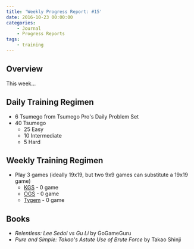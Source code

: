 ```yaml
---
title: 'Weekly Progress Report: #15'
date: 2016-10-23 00:00:00
categories:
	- Journal
	- Progress Reports
tags:
	- training
---
```


## Overview

This week...

<!-- more -->

## Daily Training Regimen

* 6 Tsumego from Tsumego Pro's Daily Problem Set
* 40 Tsumego
	* 25 Easy
	* 10 Intermediate
	* 5 Hard

## Weekly Training Regimen

* Play 3 games (ideally 19x19, but two 9x9 games can substitute a 19x19 game)
	* [KGS](http://www.gokgs.com "Kiseido Go Server") - 0 game
	* [OGS](http://www.online-go.com "Online Go Server") - 0 game
	* [Tygem](http://www.tygemgo.com/ "Tygem Go Server") - 0 game

## Books

* _Relentless: Lee Sedol vs Gu Li_ by GoGameGuru
* _Pure and Simple: Takao's Astute Use of Brute Force_ by Takao Shinji
